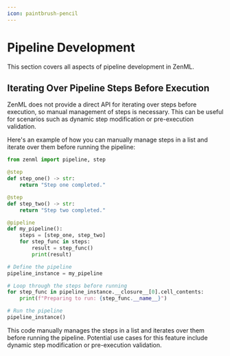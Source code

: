 ```yaml
---
icon: paintbrush-pencil
---
```


# Pipeline Development

This section covers all aspects of pipeline development in ZenML.

## Iterating Over Pipeline Steps Before Execution

ZenML does not provide a direct API for iterating over steps before execution, so manual management of steps is necessary. This can be useful for scenarios such as dynamic step modification or pre-execution validation.

Here's an example of how you can manually manage steps in a list and iterate over them before running the pipeline:

```python
from zenml import pipeline, step

@step
def step_one() -> str:
    return "Step one completed."

@step
def step_two() -> str:
    return "Step two completed."

@pipeline
def my_pipeline():
    steps = [step_one, step_two]
    for step_func in steps:
        result = step_func()
        print(result)

# Define the pipeline
pipeline_instance = my_pipeline

# Loop through the steps before running
for step_func in pipeline_instance.__closure__[0].cell_contents:
    print(f"Preparing to run: {step_func.__name__}")

# Run the pipeline
pipeline_instance()
```

This code manually manages the steps in a list and iterates over them before running the pipeline. Potential use cases for this feature include dynamic step modification or pre-execution validation.